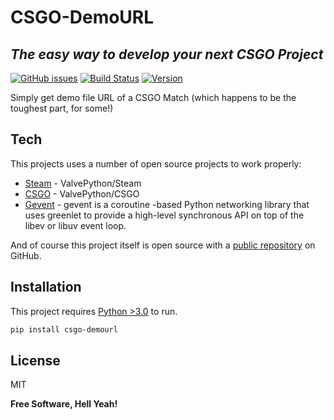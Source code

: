 # CSGO-DemoURL
## _The easy way to develop your next CSGO Project_
[![GitHub issues](https://img.shields.io/github/issues/botent/CSGO-DemoURL?style=for-the-badge)](https://github.com/botent/CSGO-DemoURL/issues)  [![Build Status](https://img.shields.io/badge/Build-Passing-brightgreen?style=for-the-badge)](https://github.com/botent/CSGO-DemoURL) [![Version](https://img.shields.io/badge/Version-1.1-informational?style=for-the-badge)](https://github.com/botent/CSGO-DemoURL)

Simply get demo file URL of a CSGO Match (which happens to be the toughest part, for some!)


## Tech

This projects uses a number of open source projects to work properly:

- [Steam](https://github.com/ValvePython/steam) - ValvePython/Steam
- [CSGO](https://github.com/ValvePython/csgo) - ValvePython/CSGO
- [Gevent](https://github.com/gevent/gevent) - gevent is a coroutine -based Python networking library that uses greenlet to provide a high-level synchronous API on top of the libev or libuv event loop.


And of course this project itself is open source with a [public repository](https://github.com/botent/CSGO-DemoURL) on GitHub.

## Installation

This project requires [Python >3.0](https://python.org/) to run.

```sh
pip install csgo-demourl
```



## License

MIT

**Free Software, Hell Yeah!**


